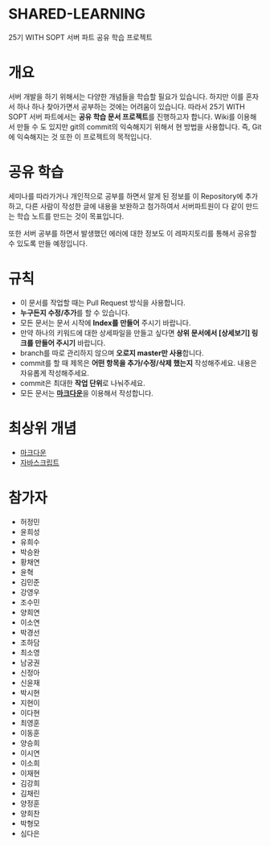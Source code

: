 ﻿# SHARED-LEARNING

25기 WITH SOPT 서버 파트 공유 학습 프로젝트

# 개요

서버 개발을 하기 위해서는 다양한 개념들을 학습할 필요가 있습니다.
하지만 이를 혼자서 하나 하나 찾아가면서 공부하는 것에는 어려움이 있습니다.
따라서 25기 WITH SOPT 서버 파트에서는 **공유 학습 문서 프로젝트**를 진행하고자 합니다.
Wiki를 이용해서 만들 수 도 있지만 git의 commit의 익숙해지기 위해서 현 방법을 사용합니다.
즉, Git에 익숙해지는 것 또한 이 프로젝트의 목적입니다.

# 공유 학습

세미나를 따라가거나 개인적으로 공부를 하면서 알게 된 정보를 이 Repository에 추가하고,
다른 사람이 작성한 글에 내용을 보완하고 첨가하여서 서버파트원이 다 같이 만드는 학습 노트를 만드는 것이 목표입니다.

또한 서버 공부를 하면서 발생했던 에러에 대한 정보도 이 레파지토리를 통해서 공유할 수 있도록 만들 예정입니다.

# 규칙

-   이 문서를 작업할 때는 Pull Request 방식을 사용합니다.
-   **누구든지 수정/추가**를 할 수 있습니다.
-   모든 문서는 문서 시작에 **Index를 만들어** 주시기 바랍니다.
-   만약 하나의 키워드에 대한 상세파일을 만들고 싶다면 **상위 문서에서 [상세보기] 링크를 만들어 주시기** 바랍니다.
-   branch를 따로 관리하지 않으며 **오로지 master만 사용**합니다.
-   commit를 할 때 제목은 **어떤 항목을 추가/수정/삭제 했는지** 작성해주세요. 내용은 자유롭게 작성해주세요.
-   commit은 최대한 **작업 단위**로 나눠주세요.
-   모든 문서는 [**마크다운**](https://github.com/WITH-SOPT-SERVER/SHARED-LEARNING/blob/master/MarkDown.md)을 이용해서 작성합니다.

# 최상위 개념

-   [마크다운](https://github.com/WITH-SOPT-SERVER/SHARED-LEARNING/blob/master/MarkDown.md)
-   [자바스크립트](https://github.com/WITH-SOPT-SERVER/SHARED-LEARNING/blob/master/Javascript.md)

# 참가자

- 허정민
- 윤희성
- 유희수
- 박승완
- 황채연
- 윤혁
- 김민준
- 강영우
- 조수민
- 양희연
- 이소연
- 박경선
- 조하담
- 최소영
- 남궁권
- 신정아
- 신윤재
- 박시현
- 지현이
- 이다현
- 최영훈
- 이동훈
- 양승희
- 이시연
- 이소희
- 이재현
- 김강희
- 김채린
- 양정훈
- 양희찬
- 박형모
- 심다은

